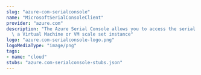 ```yaml
---
slug: "azure-com-serialconsole"
name: "MicrosoftSerialConsoleClient"
provider: "azure.com"
description: "The Azure Serial Console allows you to access the serial console of\
  \ a Virtual Machine or VM scale set instance"
logo: "azure.com-serialconsole-logo.png"
logoMediaType: "image/png"
tags:
- name: "cloud"
stubs: "azure.com-serialconsole-stubs.json"
---
```

